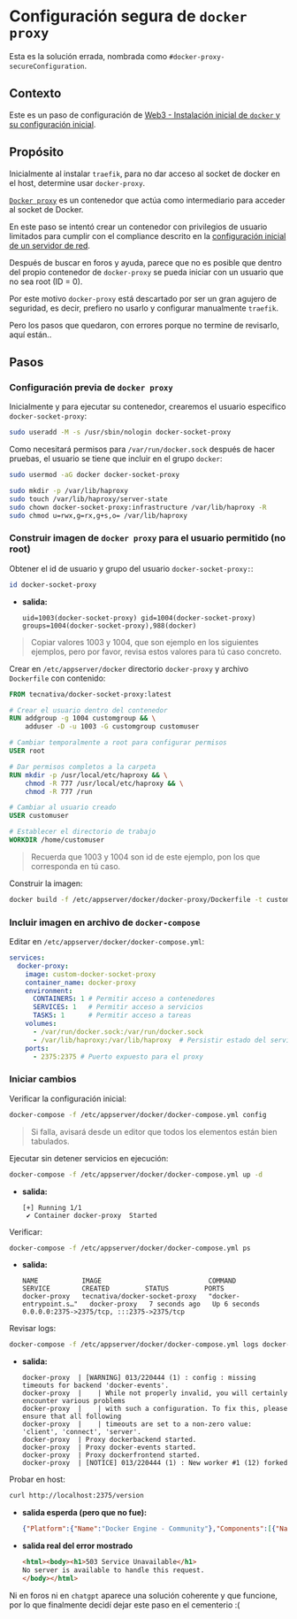 # Configuración segura de `docker proxy`

Esta es la solución errada, nombrada como `#docker-proxy-secureConfiguration`.

## Contexto

Este es un paso de configuración de [Web3 - Instalación inicial de `docker` y su configuración inicial](../../misc/netServer-docker-install-configuration.md).

## Propósito

Inicialmente al instalar `traefik`, para no dar acceso al socket de docker en el host, determine usar `docker-proxy`.

[`Docker proxy`](https://github.com/Tecnativa/docker-socket-proxy) es un contenedor que actúa como intermediario para acceder al socket de Docker.

En este paso se intentó crear un contenedor con privilegios de usuario limitados para cumplir con el compliance descrito en la [configuración inicial de un servidor de red](../../misc/netServer-initial-configuration.md).

Después de buscar en foros y ayuda, parece que no es posible que dentro del propio contenedor de `docker-proxy` se pueda iniciar con un usuario que no sea root (ID = 0).

Por este motivo `docker-proxy` está descartado por ser un gran agujero de seguridad, es decir, prefiero no usarlo y configurar manualmente `traefik`.

Pero los pasos que quedaron, con errores porque no termine de revisarlo, aquí están..

## Pasos

### Configuración previa de `docker proxy`

Inicialmente y para ejecutar su contenedor, crearemos el usuario especifico `docker-socket-proxy`:

```bash
sudo useradd -M -s /usr/sbin/nologin docker-socket-proxy
```

Como necesitará permisos para `/var/run/docker.sock` después de hacer pruebas, el usuario se tiene que incluir en el grupo `docker`:

```bash
sudo usermod -aG docker docker-socket-proxy
```

```bash
sudo mkdir -p /var/lib/haproxy
sudo touch /var/lib/haproxy/server-state
sudo chown docker-socket-proxy:infrastructure /var/lib/haproxy -R
sudo chmod u=rwx,g=rx,g+s,o= /var/lib/haproxy
```

### Construir imagen de `docker proxy` para el usuario permitido (no root)

Obtener el id de usuario y grupo del usuario `docker-socket-proxy:`:

```bash
id docker-socket-proxy
```

- **salida:**

    ```plaintext
    uid=1003(docker-socket-proxy) gid=1004(docker-socket-proxy) groups=1004(docker-socket-proxy),988(docker)
    ```

> Copiar valores 1003 y 1004, que son ejemplo en los siguientes ejemplos, pero por favor, revisa estos valores para tú caso concreto.

Crear en `/etc/appserver/docker` directorio `docker-proxy` y archivo `Dockerfile` con contenido:

```Dockerfile
FROM tecnativa/docker-socket-proxy:latest

# Crear el usuario dentro del contenedor
RUN addgroup -g 1004 customgroup && \
    adduser -D -u 1003 -G customgroup customuser

# Cambiar temporalmente a root para configurar permisos
USER root

# Dar permisos completos a la carpeta
RUN mkdir -p /usr/local/etc/haproxy && \
    chmod -R 777 /usr/local/etc/haproxy && \
    chmod -R 777 /run

# Cambiar al usuario creado
USER customuser

# Establecer el directorio de trabajo
WORKDIR /home/customuser
```

> Recuerda que 1003 y 1004 son id de este ejemplo, pon los que corresponda en tú caso.

Construir la imagen:

```bash
docker build -f /etc/appserver/docker/docker-proxy/Dockerfile -t custom-docker-socket-proxy /etc/appserver/docker/docker-proxy
```

### Incluir imagen en archivo de `docker-compose`

Editar en `/etc/appserver/docker/docker-compose.yml`:

```yaml
services:
  docker-proxy:
    image: custom-docker-socket-proxy
    container_name: docker-proxy
    environment:
      CONTAINERS: 1 # Permitir acceso a contenedores
      SERVICES: 1   # Permitir acceso a servicios
      TASKS: 1      # Permitir acceso a tareas
    volumes:
      - /var/run/docker.sock:/var/run/docker.sock
      - /var/lib/haproxy:/var/lib/haproxy  # Persistir estado del servidor
    ports:
      - 2375:2375 # Puerto expuesto para el proxy
```

### Iniciar cambios

Verificar la configuración inicial:

```bash
docker-compose -f /etc/appserver/docker/docker-compose.yml config
```

> Si falla, avisará desde un editor que todos los elementos están bien tabulados.

Ejecutar sin detener servicios en ejecución:

```bash
docker-compose -f /etc/appserver/docker/docker-compose.yml up -d
```

- **salida:**

    ```plaintext
    [+] Running 1/1
     ✔ Container docker-proxy  Started   
    ```

Verificar:

```bash
docker-compose -f /etc/appserver/docker/docker-compose.yml ps
```

- **salida:**

    ```plaintext
    NAME           IMAGE                           COMMAND                  SERVICE        CREATED         STATUS         PORTS
    docker-proxy   tecnativa/docker-socket-proxy   "docker-entrypoint.s…"   docker-proxy   7 seconds ago   Up 6 seconds   0.0.0.0:2375->2375/tcp, :::2375->2375/tcp
    ```

Revisar logs:

```bash
docker-compose -f /etc/appserver/docker/docker-compose.yml logs docker-proxy
```

- **salida:**

    ```plaintext
    docker-proxy  | [WARNING] 013/220444 (1) : config : missing timeouts for backend 'docker-events'.
    docker-proxy  |    | While not properly invalid, you will certainly encounter various problems
    docker-proxy  |    | with such a configuration. To fix this, please ensure that all following
    docker-proxy  |    | timeouts are set to a non-zero value: 'client', 'connect', 'server'.
    docker-proxy  | Proxy dockerbackend started.
    docker-proxy  | Proxy docker-events started.
    docker-proxy  | Proxy dockerfrontend started.
    docker-proxy  | [NOTICE] 013/220444 (1) : New worker #1 (12) forked
    ```

Probar en host:

```bash
curl http://localhost:2375/version
```

- **salida esperda (pero que no fue):**

    ```json
    {"Platform":{"Name":"Docker Engine - Community"},"Components":[{"Name":"Engine","Version":"27.4.1","Details":{"ApiVersion":"1.47","Arch":"amd64","BuildTime":"2024-12-17T15:45:46.000000000+00:00","Experimental":"false","GitCommit":"c710b88","GoVersion":"go1.22.10","KernelVersion":"6.8.0-51-generic","MinAPIVersion":"1.24","Os":"linux"}},{"Name":"containerd","Version":"1.7.24","Details":{"GitCommit":"88bf19b2105c8b17560993bee28a01ddc2f97182"}},{"Name":"runc","Version":"1.2.2","Details":{"GitCommit":"v1.2.2-0-g7cb3632"}},{"Name":"docker-init","Version":"0.19.0","Details":{"GitCommit":"de40ad0"}}],"Version":"27.4.1","ApiVersion":"1.47","MinAPIVersion":"1.24","GitCommit":"c710b88","GoVersion":"go1.22.10","Os":"linux","Arch":"amd64","KernelVersion":"6.8.0-51-generic","BuildTime":"2024-12-17T15:45:46.000000000+00:00"}
    ```

- **salida real del error mostrado** 

  ```html
  <html><body><h1>503 Service Unavailable</h1>
  No server is available to handle this request.
  </body></html>
  ```

Ni en foros ni en `chatgpt` aparece una solución coherente y que funcione, por lo que finalmente decidí dejar este paso en el cementerio :(
